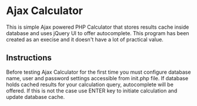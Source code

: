 Ajax Calculator
===============
This is simple Ajax powered PHP Calculator that stores results cache inside database and uses jQuery UI to offer autocomplete. This program has been created as an execise and it doesn't have a lot of practical value.

Instructions
------------
Before testing Ajax Calculator for the first time you must configure database name, user and password settings accessible from init.php file. If database holds cached results for your calculation query, autocomplete will be offered. If this is not the case use ENTER key to initiate calculation and update database cache.
